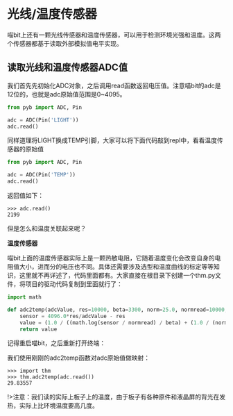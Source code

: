 # 光线/温度传感器   

喵bit上还有一颗光线传感器和温度传感器，可以用于检测环境光强和温度。这两个传感器都基于读取外部模拟值电平实现。

## 读取光线和温度传感器ADC值

我们首先先初始化ADC对象，之后调用read函数返回电压值。注意喵bit的adc是12位的，也就是adc原始值范围是0~4095。

```python
from pyb import ADC, Pin

adc = ADC(Pin('LIGHT'))
adc.read()
```

同样道理将LIGHT换成TEMP引脚，大家可以将下面代码敲到repl中，看看温度传感器的原始值

```python
from pyb import ADC, Pin

adc = ADC(Pin('TEMP'))
adc.read()
```

返回值如下：

	>>> adc.read()
	2199

但是怎么和温度关联起来呢？


**温度传感器**

喵bit上面的温度传感器实际上是一颗热敏电阻，它随着温度变化会改变自身的电阻值大小，进而分的电压也不同。具体还需要涉及选型和温度曲线的标定等等知识，这里就不再详述了，代码里面都有。大家直接在根目录下创建一个thm.py文件，将项目的驱动代码复制到里面就行了：

```python
import math

def adc2temp(adcValue, res=10000, beta=3300, norm=25.0, normread=10000, zero=273.5):
	sensor = 4096.0*res/adcValue - res
	value = (1.0 / ((math.log(sensor / normread) / beta) + (1.0 / (norm + zero)))) - zero
	return value
```

记得重启喵bit，之后重新打开终端：

我们使用刚刚的adc2temp函数对adc原始值做映射：

	>>> import thm
	>>> thm.adc2temp(adc.read())
	29.83557

!>注意：我们读的实际上板子上的温度，由于板子有各种原件和液晶屏的背光在发热，实际上比环境温度要高几度。
